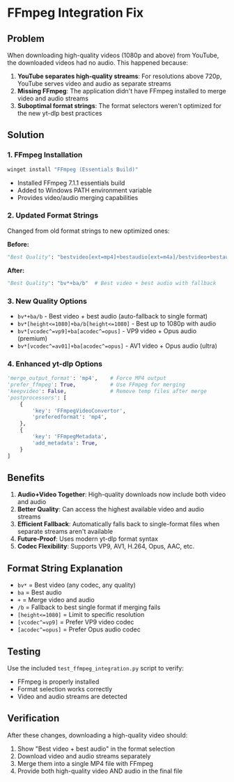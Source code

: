 # FFmpeg Integration Fix

## Problem
When downloading high-quality videos (1080p and above) from YouTube, the downloaded videos had no audio. This happened because:

1. **YouTube separates high-quality streams**: For resolutions above 720p, YouTube serves video and audio as separate streams
2. **Missing FFmpeg**: The application didn't have FFmpeg installed to merge video and audio streams
3. **Suboptimal format strings**: The format selectors weren't optimized for the new yt-dlp best practices

## Solution

### 1. FFmpeg Installation
```powershell
winget install "FFmpeg (Essentials Build)"
```
- Installed FFmpeg 7.1.1 essentials build
- Added to Windows PATH environment variable
- Provides video/audio merging capabilities

### 2. Updated Format Strings
Changed from old format strings to new optimized ones:

**Before:**
```python
"Best Quality": "bestvideo[ext=mp4]+bestaudio[ext=m4a]/bestvideo+bestaudio/best"
```

**After:**
```python
"Best Quality": "bv*+ba/b"  # Best video + best audio with fallback
```

### 3. New Quality Options
- `bv*+ba/b` - Best video + best audio (auto-fallback to single format)
- `bv*[height<=1080]+ba/b[height<=1080]` - Best up to 1080p with audio
- `bv*[vcodec^=vp9]+ba[acodec^=opus]` - VP9 video + Opus audio (premium)
- `bv*[vcodec^=av01]+ba[acodec^=opus]` - AV1 video + Opus audio (ultra)

### 4. Enhanced yt-dlp Options
```python
'merge_output_format': 'mp4',    # Force MP4 output
'prefer_ffmpeg': True,           # Use FFmpeg for merging
'keepvideo': False,              # Remove temp files after merge
'postprocessors': [
    {
        'key': 'FFmpegVideoConvertor',
        'preferedformat': 'mp4',
    },
    {
        'key': 'FFmpegMetadata',
        'add_metadata': True,
    }
]
```

## Benefits

1. **Audio+Video Together**: High-quality downloads now include both video and audio
2. **Better Quality**: Can access the highest available video and audio streams
3. **Efficient Fallback**: Automatically falls back to single-format files when separate streams aren't available
4. **Future-Proof**: Uses modern yt-dlp format syntax
5. **Codec Flexibility**: Supports VP9, AV1, H.264, Opus, AAC, etc.

## Format String Explanation

- `bv*` = Best video (any codec, any quality)
- `ba` = Best audio
- `+` = Merge video and audio
- `/b` = Fallback to best single format if merging fails
- `[height<=1080]` = Limit to specific resolution
- `[vcodec^=vp9]` = Prefer VP9 video codec
- `[acodec^=opus]` = Prefer Opus audio codec

## Testing
Use the included `test_ffmpeg_integration.py` script to verify:
- FFmpeg is properly installed
- Format selection works correctly
- Video and audio streams are detected

## Verification
After these changes, downloading a high-quality video should:
1. Show "Best video + best audio" in the format selection
2. Download video and audio streams separately
3. Merge them into a single MP4 file with FFmpeg
4. Provide both high-quality video AND audio in the final file
